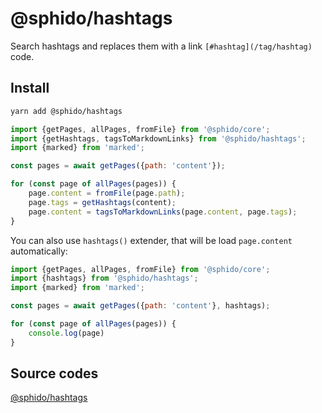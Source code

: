 # @sphido/hashtags

Search hashtags and replaces them with a link `[#hashtag](/tag/hashtag)` code.

## Install

```bash
yarn add @sphido/hashtags
```

```javascript
import {getPages, allPages, fromFile} from '@sphido/core';
import {getHashtags, tagsToMarkdownLinks} from '@sphido/hashtags';
import {marked} from 'marked';

const pages = await getPages({path: 'content'});

for (const page of allPages(pages)) {
	page.content = fromFile(page.path);
	page.tags = getHashtags(content);
	page.content = tagsToMarkdownLinks(page.content, page.tags);
}
```

You can also use `hashtags()` extender, that will be load `page.content` automatically:

```javascript
import {getPages, allPages, fromFile} from '@sphido/core';
import {hashtags} from '@sphido/hashtags';
import {marked} from 'marked';

const pages = await getPages({path: 'content'}, hashtags);

for (const page of allPages(pages)) {
	console.log(page)
}
```

## Source codes

[@sphido/hashtags](https://github.com/sphido/sphido/tree/main/packages/sphido-hashtags)